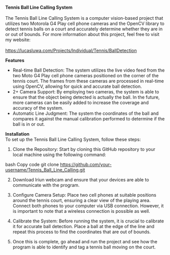**Tennis Ball Line Calling System** <br><br>
The Tennis Ball Line Calling System is a computer vision-based project that utilizes two Motorola G4 Play cell phone cameras and the OpenCV library to detect tennis balls on a court and accurately determine whether they are in or out of bounds. For more information about this project, feel free to visit my website:<br><br> https://lucasluwa.com/Projects/Individual/Tennis/BallDetection

**Features**
- Real-time Ball Detection: The system utilizes the live video feed from the two Moto G4 Play cell phone cameras positioned on the corner of the tennis court. The frames from these cameras are processed in real-time using OpenCV, allowing for quick and accurate ball detection.
- 2+ Camera Support: By employing two cameras, the system is able to ensure that the object being detected is actually the ball. In the future, more cameras can be easily added to increase the coverage and accuracy of the system.
- Automatic Line Judgment: The system the coordinates of the ball and compares it against the manual calibration performed to determine if the ball is in or out. 

**Installation** <br>
To set up the Tennis Ball Line Calling System, follow these steps:

1. Clone the Repository: Start by cloning this GitHub repository to your local machine using the following command:

bash
Copy code
git clone https://github.com/your-username/Tennis_Ball_Line_Calling.git

2. Download Iriun webcam and ensure that your devices are able to communicate with the program. 

3. Configure Camera Setup: Place two cell phones at suitable positions around the tennis court, ensuring a clear view of the playing area. Connect both phones to your computer via USB connection. However, it is important to note that a wireless connection is possible as well. 

4. Calibrate the System: Before running the system, it is crucial to calibrate it for accurate ball detection. Place a ball at the edge of the line and repeat this process to find the coordinates that are out of bounds.

5. Once this is complete, go ahead and run the project and see how the program is able to identify and tag a tennis ball moving on the court.
